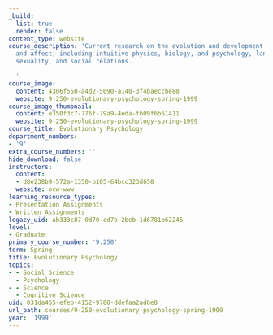 ```yaml
---
_build:
  list: true
  render: false
content_type: website
course_description: 'Current research on the evolution and development of cognition
  and affect, including intuitive physics, biology, and psychology, language, emotions,
  sexuality, and social relations.

  '
course_image:
  content: 4306f550-a4d2-5090-a140-3f4baeccbe88
  website: 9-250-evolutionary-psychology-spring-1999
course_image_thumbnail:
  content: e350f3c7-776f-79a9-4eda-fb09f6b61411
  website: 9-250-evolutionary-psychology-spring-1999
course_title: Evolutionary Psychology
department_numbers:
- '9'
extra_course_numbers: ''
hide_download: false
instructors:
  content:
  - d8e238b9-572a-1350-b105-64bcc323d658
  website: ocw-www
learning_resource_types:
- Presentation Assignments
- Written Assignments
legacy_uid: ab333c87-0d70-cd7b-2beb-1d6781b62245
level:
- Graduate
primary_course_number: '9.250'
term: Spring
title: Evolutionary Psychology
topics:
- - Social Science
  - Psychology
- - Science
  - Cognitive Science
uid: 031da455-efeb-4152-9780-ddefaa2ad6e8
url_path: courses/9-250-evolutionary-psychology-spring-1999
year: '1999'
---
```

